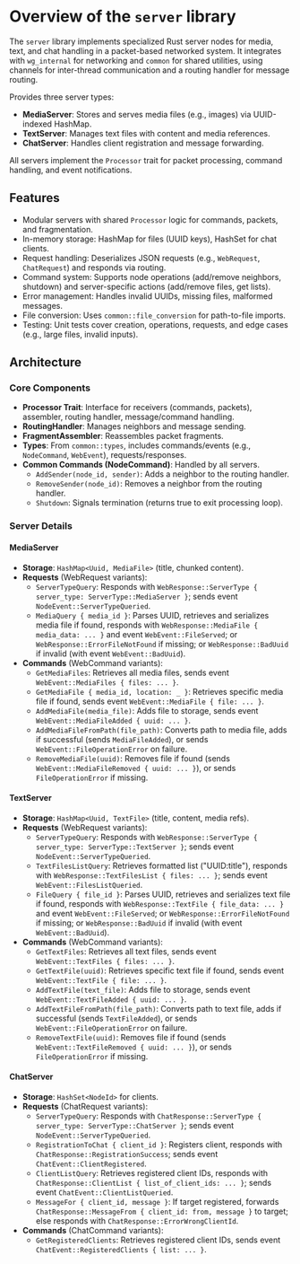 # Overview of the `server` library

The `server` library implements specialized Rust server nodes for media, text, and chat handling in a packet-based networked system. It integrates with `wg_internal` for networking and `common` for shared utilities, using channels for inter-thread communication and a routing handler for message routing.

Provides three server types:
- **MediaServer**: Stores and serves media files (e.g., images) via UUID-indexed HashMap.
- **TextServer**: Manages text files with content and media references.
- **ChatServer**: Handles client registration and message forwarding.

All servers implement the `Processor` trait for packet processing, command handling, and event notifications.

## Features

- Modular servers with shared `Processor` logic for commands, packets, and fragmentation.
- In-memory storage: HashMap for files (UUID keys), HashSet for chat clients.
- Request handling: Deserializes JSON requests (e.g., `WebRequest`, `ChatRequest`) and responds via routing.
- Command system: Supports node operations (add/remove neighbors, shutdown) and server-specific actions (add/remove files, get lists).
- Error management: Handles invalid UUIDs, missing files, malformed messages.
- File conversion: Uses `common::file_conversion` for path-to-file imports.
- Testing: Unit tests cover creation, operations, requests, and edge cases (e.g., large files, invalid inputs).

## Architecture

### Core Components

- **Processor Trait**: Interface for receivers (commands, packets), assembler, routing handler, message/command handling.
- **RoutingHandler**: Manages neighbors and message sending.
- **FragmentAssembler**: Reassembles packet fragments.
- **Types**: From `common::types`, includes commands/events (e.g., `NodeCommand`, `WebEvent`), requests/responses.
- **Common Commands (NodeCommand)**: Handled by all servers.
  - `AddSender(node_id, sender)`: Adds a neighbor to the routing handler.
  - `RemoveSender(node_id)`: Removes a neighbor from the routing handler.
  - `Shutdown`: Signals termination (returns true to exit processing loop).

### Server Details

#### MediaServer
- **Storage**: `HashMap<Uuid, MediaFile>` (title, chunked content).
- **Requests** (WebRequest variants):
  - `ServerTypeQuery`: Responds with `WebResponse::ServerType { server_type: ServerType::MediaServer }`; sends event `NodeEvent::ServerTypeQueried`.
  - `MediaQuery { media_id }`: Parses UUID, retrieves and serializes media file if found, responds with `WebResponse::MediaFile { media_data: ... }` and event `WebEvent::FileServed`; or `WebResponse::ErrorFileNotFound` if missing; or `WebResponse::BadUuid` if invalid (with event `WebEvent::BadUuid`).
- **Commands** (WebCommand variants):
  - `GetMediaFiles`: Retrieves all media files, sends event `WebEvent::MediaFiles { files: ... }`.
  - `GetMediaFile { media_id, location: _ }`: Retrieves specific media file if found, sends event `WebEvent::MediaFile { file: ... }`.
  - `AddMediaFile(media_file)`: Adds file to storage, sends event `WebEvent::MediaFileAdded { uuid: ... }`.
  - `AddMediaFileFromPath(file_path)`: Converts path to media file, adds if successful (sends `MediaFileAdded`), or sends `WebEvent::FileOperationError` on failure.
  - `RemoveMediaFile(uuid)`: Removes file if found (sends `WebEvent::MediaFileRemoved { uuid: ... }`), or sends `FileOperationError` if missing.

#### TextServer
- **Storage**: `HashMap<Uuid, TextFile>` (title, content, media refs).
- **Requests** (WebRequest variants):
  - `ServerTypeQuery`: Responds with `WebResponse::ServerType { server_type: ServerType::TextServer }`; sends event `NodeEvent::ServerTypeQueried`.
  - `TextFilesListQuery`: Retrieves formatted list ("UUID:title"), responds with `WebResponse::TextFilesList { files: ... }`; sends event `WebEvent::FilesListQueried`.
  - `FileQuery { file_id }`: Parses UUID, retrieves and serializes text file if found, responds with `WebResponse::TextFile { file_data: ... }` and event `WebEvent::FileServed`; or `WebResponse::ErrorFileNotFound` if missing; or `WebResponse::BadUuid` if invalid (with event `WebEvent::BadUuid`).
- **Commands** (WebCommand variants):
  - `GetTextFiles`: Retrieves all text files, sends event `WebEvent::TextFiles { files: ... }`.
  - `GetTextFile(uuid)`: Retrieves specific text file if found, sends event `WebEvent::TextFile { file: ... }`.
  - `AddTextFile(text_file)`: Adds file to storage, sends event `WebEvent::TextFileAdded { uuid: ... }`.
  - `AddTextFileFromPath(file_path)`: Converts path to text file, adds if successful (sends `TextFileAdded`), or sends `WebEvent::FileOperationError` on failure.
  - `RemoveTextFile(uuid)`: Removes file if found (sends `WebEvent::TextFileRemoved { uuid: ... }`), or sends `FileOperationError` if missing.

#### ChatServer
- **Storage**: `HashSet<NodeId>` for clients.
- **Requests** (ChatRequest variants):
  - `ServerTypeQuery`: Responds with `ChatResponse::ServerType { server_type: ServerType::ChatServer }`; sends event `NodeEvent::ServerTypeQueried`.
  - `RegistrationToChat { client_id }`: Registers client, responds with `ChatResponse::RegistrationSuccess`; sends event `ChatEvent::ClientRegistered`.
  - `ClientListQuery`: Retrieves registered client IDs, responds with `ChatResponse::ClientList { list_of_client_ids: ... }`; sends event `ChatEvent::ClientListQueried`.
  - `MessageFor { client_id, message }`: If target registered, forwards `ChatResponse::MessageFrom { client_id: from, message }` to target; else responds with `ChatResponse::ErrorWrongClientId`.
- **Commands** (ChatCommand variants):
  - `GetRegisteredClients`: Retrieves registered client IDs, sends event `ChatEvent::RegisteredClients { list: ... }`.